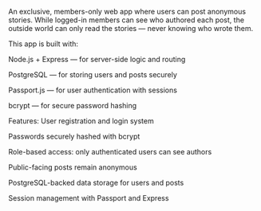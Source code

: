 An exclusive, members-only web app where users can post anonymous stories. While logged-in members can see who authored each post, the outside world can only read the stories — never knowing who wrote them.

This app is built with:

Node.js + Express — for server-side logic and routing

PostgreSQL — for storing users and posts securely

Passport.js — for user authentication with sessions

bcrypt — for secure password hashing

Features:
User registration and login system

Passwords securely hashed with bcrypt

Role-based access: only authenticated users can see authors

Public-facing posts remain anonymous

PostgreSQL-backed data storage for users and posts

Session management with Passport and Express
